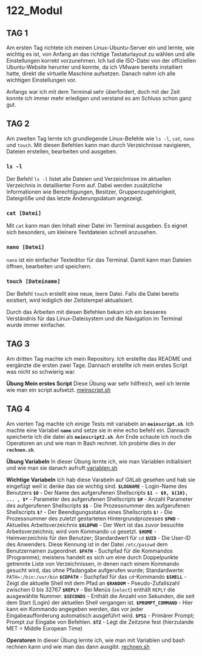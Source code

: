 # 122_Modul

## TAG 1

Am ersten Tag richtete ich meinen Linux-Ubuntu-Server ein und lernte, wie wichtig es ist, von Anfang an das richtige Tastaturlayout zu wählen und alle Einstellungen korrekt vorzunehmen. Ich lud die ISO-Datei von der offiziellen Ubuntu-Website herunter und konnte, da ich VMware bereits installiert hatte, direkt die virtuelle Maschine aufsetzen. Danach nahm ich alle wichtigen Einstellungen vor.

Anfangs war ich mit dem Terminal sehr überfordert, doch mit der Zeit konnte ich immer mehr erledigen und verstand es am Schluss schon ganz gut.

## TAG 2

Am zweiten Tag lernte ich grundlegende Linux-Befehle wie `ls -l`, `cat`, `nano` und `touch`. Mit diesen Befehlen kann man durch Verzeichnisse navigieren, Dateien erstellen, bearbeiten und ausgeben.

### **`ls -l`**

Der Befehl `ls -l` listet alle Dateien und Verzeichnisse im aktuellen Verzeichnis in detaillierter Form auf. Dabei werden zusätzliche Informationen wie Berechtigungen, Besitzer, Gruppenzugehörigkeit, Dateigröße und das letzte Änderungsdatum angezeigt.

### **`cat [Datei]`**

Mit `cat` kann man den Inhalt einer Datei im Terminal ausgeben. Es eignet sich besonders, um kleinere Textdateien schnell anzusehen.

### **`nano [Datei]`**

`nano` ist ein einfacher Texteditor für das Terminal. Damit kann man Dateien öffnen, bearbeiten und speichern.

### **`touch [Dateiname]`**

Der Befehl `touch` erstellt eine neue, leere Datei. Falls die Datei bereits existiert, wird lediglich der Zeitstempel aktualisiert.

Durch das Arbeiten mit diesen Befehlen bekam ich ein besseres Verständnis für das Linux-Dateisystem und die Navigation im Terminal wurde immer einfacher.

## TAG 3

Am dritten Tag machte ich mein Repository. Ich erstellte das README und eergänzte die ersten zwei Tage. Dannach erstellte ich mein erstes Script was nicht so schwierig war.

**Übung Mein erstes Script**
Diese Übung war sehr hillfreich, weil ich lernte wie man ein script aufsetzt.
[meinscript.sh](https://github.com/maelseewal/122_Modul/blob/main/meinscript.sh)

## TAG 4

Am vierten Tag machte ich einige Tests mit variabeln an **`meinscript.sh`**. Ich machte eine Variabel **`name`** und setze sie in eine echo befehl ein. Dannach speicherte ich die datei als **`meinscript2.sh`**. Am Ende schaute ich noch die Operatoren an und wie man in Bash rechnet. Ich probirte dies in der **`rechnen.sh`**.

**Übung Variabeln**
In dieser Übung lernte ich, wie man Variablen initialisiert und wie man sie danach aufruft.[variablen.sh](https://github.com/maelseewal/122_Modul/blob/main/variablen.sh)

**Wichtige Variabeln**
Ich hab diese Varabeln auf GitLab gesehen und hab sie eingefügt weil ic denke das sie wichtig sind.
**`$LOGNAME`** - Login-Name des Benutzers
**`$0`** - Der Name des aufgerufenen Shellscripts
**`$1 - $9, ${10}, ... , $*`** - Parameter des aufgerufenen Shellscripts
**`$#`** - Anzahl Parameter des aufgerufenen Shellscripts
**`$$`** - Die Prozessnummer des aufgerufenen Shellscripts
**`$?`** - Der Beendigungsstatus eines Shellscripts
**`$!`** - Die Prozessnummer des zuletzt gestarteten Hintergrundprozesses
**`$PWD`** - Aktuelles Arbeitsverzeichnis
**`$OLDPWD`** - Der Wert ist das zuvor besuchte Arbeitsverzeichnis; wird vom Kommando `cd` gesetzt.
**`$HOME`** - Heimverzeichnis für den Benutzer; Standardwert für `cd`
**`$UID`** - Die User-ID des Anwenders. Diese Kennung ist in der Datei `/etc/passwd` dem Benutzernamen zugeordnet.
**`$PATH`** - Suchpfad für die Kommandos (Programme); meistens handelt es sich um eine durch Doppelpunkte getrennte Liste von Verzeichnissen, in denen nach einem Kommando gesucht wird, das ohne Pfadangabe aufgerufen wurde; Standardwerte: `PATH=:/bin:/usr/bin`
**`$CDPATH`** - Suchpfad für das `cd`-Kommando
**`$SHELL`** - Zeigt die aktuelle Shell mit dem Pfad an
**`$RANDOM`** - Pseudo-Zufallszahl zwischen 0 bis 32767
**`$REPLY`** - Bei Menüs (`select`) enthält `REPLY` die ausgewählte Nummer.
**`$SECONDS`** - Enthält die Anzahl von Sekunden, die seit dem Start (Login) der aktuellen Shell vergangen ist.
**`$PROMPT_COMMAND`** - Hier kann ein Kommando angegeben werden, das vor jeder Eingabeaufforderung automatisch ausgeführt wird.
**`$PS1`** - Primärer Prompt; Prompt zur Eingabe von Befehlen.
**`$TZ`** - Legt die Zeitzone fest (hierzulande MET = Middle European Time)

**Operatoren**
In dieser Übung lernte ich, wie man mit Variablen und bash rechnen kann und wie man das dann ausgibt.
[rechnen.sh](https://github.com/maelseewal/122_Modul/blob/main/rechnen.sh)
